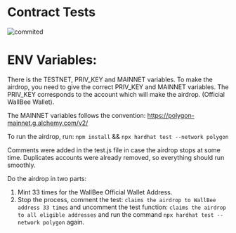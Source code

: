 
# Contract Tests

![commited](https://user-images.githubusercontent.com/79999985/223297094-428c181e-a33b-4e66-9cf3-d28de1319e78.png)

# ENV Variables:

There is the TESTNET, PRIV_KEY and MAINNET variables. To make the airdrop, you need to give the correct PRIV_KEY and MAINNET variables.
The PRIV_KEY corresponds to the account which will make the airdrop. (Official WallBee Wallet).

The MAINNET variables follows the convention:
https://polygon-mainnet.g.alchemy.com/v2/<API-KEY-HERE>

To run the airdrop, run:
`npm install` && `npx hardhat test --network polygon` 

Comments were added in the test.js file in case the airdrop stops at some time. Duplicates accounts were already removed, so everything should run smoothly.

Do the airdrop in two parts:
1. Mint 33 times for the WallBee Official Wallet Address. 
2. Stop the process, comment the test: `claims the airdrop to WallBee address 33 times` and uncomment the test function: `claims the airdrop to all eligible addresses` and run the command `npx hardhat test --network polygon` again.
